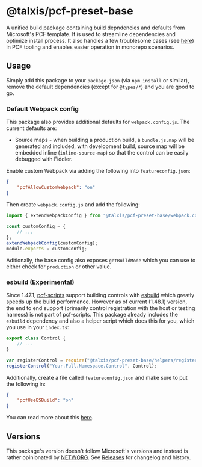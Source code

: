 # @talxis/pcf-preset-base

A unified build package containing build depndencies and defaults from Microsoft's PCF template. It is used to streamline dependencies and optimize install process. It also handles a few troublesome cases (see [here](scripts/fix-pcfscripts.js)) in PCF tooling and enables easier operation in monorepo scenarios.

## Usage

Simply add this package to your `package.json` (via `npm install` or similar), remove the default dependencies (except for `@types/*`) and you are good to go.

### Default Webpack config

This package also provides additional defaults for `webpack.config.js`. The current defaults are:
* Source maps - when building a production build, a `bundle.js.map` will be generated and included, with development build, source map will be embedded inline (`inline-source-map`) so that the control can be easily debugged with Fiddler.

Enable custom Webpack via adding the following into `featureconfig.json`:

```json
{
    "pcfAllowCustomWebpack": "on"
}
```
Then create `webpack.config.js` and add the following:

```javascript
import { extendWebpackConfig } from "@talxis/pcf-preset-base/webpack.config.base.js`;

const customConfig = {
    // ...
};
extendWebpackConfig(customConfig);
module.exports = customConfig;
```

Aditionally, the base config also exposes `getBuildMode` which you can use to either check for `production` or other value.

### esbuild (Experimental)

Since 1.47.1, [pcf-scripts](https://www.npmjs.com/package/pcf-scripts) support building controls with [esbuild](https://esbuild.github.io/) which greatly speeds up the build performance. However as of current (1.48.1) version, the end to end support (primarily control registration with the host or testing harness) is not part of pcf-scripts. This package already includes the `esbuild` dependency and also a helper script which does this for you, which you use in your `index.ts`:

```typescript
export class Control {
    // ...
}

var registerControl = require("@talxis/pcf-preset-base/helpers/registerControl");
registerControl("Your.Full.Namespace.Control", Control);
```

Additionally, create a file called `featureconfig.json` and make sure to put the following in:

```json
{
    "pcfUseESBuild": "on"
}
```

You can read more about this [here](https://hajekj.net/2025/10/05/speeding-up-pcf-build-with-esbuild/).

## Versions

This package's version doesn't follow Microsoft's versions and instead is rather opinionated by [NETWORG](https://www.networg.com). See [Releases](https://github.com/TALXIS/tools-pcf/releases) for changelog and history.